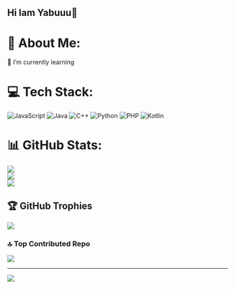 ## Hi Iam Yabuuu👋

# 💫 About Me:
🌱 I’m currently learning<br>


# 💻 Tech Stack:
![JavaScript](https://img.shields.io/badge/javascript-%23323330.svg?style=for-the-badge&logo=javascript&logoColor=%23F7DF1E) ![Java](https://img.shields.io/badge/java-%23ED8B00.svg?style=for-the-badge&logo=openjdk&logoColor=white) ![C++](https://img.shields.io/badge/c++-%2300599C.svg?style=for-the-badge&logo=c%2B%2B&logoColor=white) ![Python](https://img.shields.io/badge/python-3670A0?style=for-the-badge&logo=python&logoColor=ffdd54) ![PHP](https://img.shields.io/badge/php-%23777BB4.svg?style=for-the-badge&logo=php&logoColor=white) ![Kotlin](https://img.shields.io/badge/kotlin-%237F52FF.svg?style=for-the-badge&logo=kotlin&logoColor=white)
# 📊 GitHub Stats:
![](https://github-readme-stats.vercel.app/api?username=yabuuu6&theme=dark&hide_border=false&include_all_commits=false&count_private=false)<br/>
![](https://github-readme-streak-stats.herokuapp.com/?user=yabuuu6&theme=dark&hide_border=false)<br/>
![](https://github-readme-stats.vercel.app/api/top-langs/?username=yabuuu6&theme=dark&hide_border=false&include_all_commits=false&count_private=false&layout=compact)

## 🏆 GitHub Trophies
![](https://github-profile-trophy.vercel.app/?username=yabuuu6&theme=radical&no-frame=false&no-bg=true&margin-w=4)

### 🔝 Top Contributed Repo
![](https://github-contributor-stats.vercel.app/api?username=yabuuu6&limit=5&theme=dark&combine_all_yearly_contributions=true)

---
[![](https://visitcount.itsvg.in/api?id=yabuuu6&icon=0&color=0)](https://visitcount.itsvg.in)

<!-- Proudly created with GPRM ( https://gprm.itsvg.in ) -->
